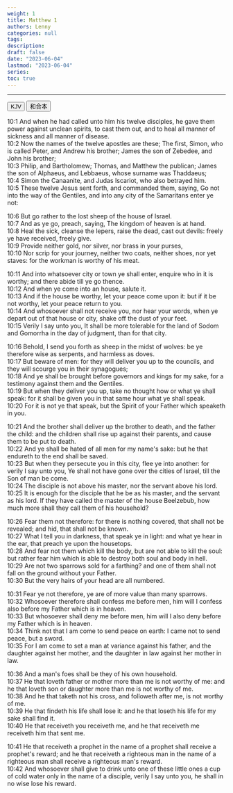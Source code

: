 ```yaml
---
weight: 1
title: Matthew 1
authors: Lenny
categories: null
tags: 
description: 
draft: false
date: "2023-06-04"
lastmod: "2023-06-04"
series:
toc: true
---
```



<!--more-->
---

<!-- Tab links -->

<div class="tab">
  <button class="tablinks active" onclick="tablabel(event, 'english')">KJV</button>
  <button class="tablinks" onclick="tablabel(event, 'chinese')">和合本</button>
</div>

<!-- Tab content -->
<div id="english" class="tabcontent" style="display:block">

10:1 And when he had called unto him his twelve disciples, he gave them power against unclean spirits, to cast them out, and to heal all manner of sickness and all manner of disease.  
10:2 Now the names of the twelve apostles are these; The first, Simon, who is called Peter, and Andrew his brother; James the son of Zebedee, and John his brother;  
10:3 Philip, and Bartholomew; Thomas, and Matthew the publican; James the son of Alphaeus, and Lebbaeus, whose surname was Thaddaeus;  
10:4 Simon the Canaanite, and Judas Iscariot, who also betrayed him.  
10:5 These twelve Jesus sent forth, and commanded them, saying, Go not into the way of the Gentiles, and into any city of the Samaritans enter ye not:  

10:6 But go rather to the lost sheep of the house of Israel.  
10:7 And as ye go, preach, saying, The kingdom of heaven is at hand.  
10:8 Heal the sick, cleanse the lepers, raise the dead, cast out devils: freely ye have received, freely give.  
10:9 Provide neither gold, nor silver, nor brass in your purses,  
10:10 Nor scrip for your journey, neither two coats, neither shoes, nor yet staves: for the workman is worthy of his meat.  

10:11 And into whatsoever city or town ye shall enter, enquire who in it is worthy; and there abide till ye go thence.  
10:12 And when ye come into an house, salute it.  
10:13 And if the house be worthy, let your peace come upon it: but if it be not worthy, let your peace return to you.  
10:14 And whosoever shall not receive you, nor hear your words, when ye depart out of that house or city, shake off the dust of your feet.  
10:15 Verily I say unto you, It shall be more tolerable for the land of Sodom and Gomorrha in the day of judgment, than for that city.  

10:16 Behold, I send you forth as sheep in the midst of wolves: be ye therefore wise as serpents, and harmless as doves.  
10:17 But beware of men: for they will deliver you up to the councils, and they will scourge you in their synagogues;  
10:18 And ye shall be brought before governors and kings for my sake, for a testimony against them and the Gentiles.  
10:19 But when they deliver you up, take no thought how or what ye shall speak: for it shall be given you in that same hour what ye shall speak.  
10:20 For it is not ye that speak, but the Spirit of your Father which speaketh in you.  

10:21 And the brother shall deliver up the brother to death, and the father the child: and the children shall rise up against their parents, and cause them to be put to death.  
10:22 And ye shall be hated of all men for my name's sake: but he that endureth to the end shall be saved.  
10:23 But when they persecute you in this city, flee ye into another: for verily I say unto you, Ye shall not have gone over the cities of Israel, till the Son of man be come.  
10:24 The disciple is not above his master, nor the servant above his lord.  
10:25 It is enough for the disciple that he be as his master, and the servant as his lord. If they have called the master of the house Beelzebub, how much more shall they call them of his household?  

10:26 Fear them not therefore: for there is nothing covered, that shall not be revealed; and hid, that shall not be known.  
10:27 What I tell you in darkness, that speak ye in light: and what ye hear in the ear, that preach ye upon the housetops.  
10:28 And fear not them which kill the body, but are not able to kill the soul: but rather fear him which is able to destroy both soul and body in hell.  
10:29 Are not two sparrows sold for a farthing? and one of them shall not fall on the ground without your Father.  
10:30 But the very hairs of your head are all numbered.  

10:31 Fear ye not therefore, ye are of more value than many sparrows.  
10:32 Whosoever therefore shall confess me before men, him will I confess also before my Father which is in heaven.  
10:33 But whosoever shall deny me before men, him will I also deny before my Father which is in heaven.  
10:34 Think not that I am come to send peace on earth: I came not to send peace, but a sword.  
10:35 For I am come to set a man at variance against his father, and the daughter against her mother, and the daughter in law against her mother in law.  

10:36 And a man's foes shall be they of his own household.  
10:37 He that loveth father or mother more than me is not worthy of me: and he that loveth son or daughter more than me is not worthy of me.  
10:38 And he that taketh not his cross, and followeth after me, is not worthy of me.  
10:39 He that findeth his life shall lose it: and he that loseth his life for my sake shall find it.  
10:40 He that receiveth you receiveth me, and he that receiveth me receiveth him that sent me.  

10:41 He that receiveth a prophet in the name of a prophet shall receive a prophet's reward; and he that receiveth a righteous man in the name of a righteous man shall receive a righteous man's reward.  
10:42 And whosoever shall give to drink unto one of these little ones a cup of cold water only in the name of a disciple, verily I say unto you, he shall in no wise lose his reward.  

</div>


<div id="chinese" class="tabcontent">

</div>